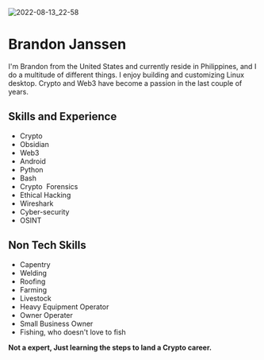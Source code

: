 ![2022-08-13_22-58](https://user-images.githubusercontent.com/66816413/189488872-917b9f34-01bc-4b61-886d-c3d5339b6075.png)


# Brandon Janssen
I'm Brandon from the United States and currently reside in Philippines, and I do a multitude of different things. I enjoy building and customizing Linux desktop. Crypto and Web3 have become a passion in the last couple of years.
## Skills and Experience
-  Crypto
-  Obsidian
-  Web3
-  Android
-  Python
-  Bash 
-  Crypto  Forensics  
-  Ethical Hacking  
-  Wireshark 
-  Cyber-security 
-  OSINT

## Non Tech Skills
-  Capentry
-  Welding
-  Roofing
-  Farming
-  Livestock
-  Heavy Equipment Operator
-  Owner Operater
-  Small Business Owner
-  Fishing, who doesn't love to fish
  
**Not a expert, Just learning the steps to land a Crypto career.**





